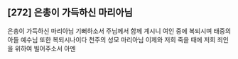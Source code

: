 ## [272] 은총이 가득하신 마리아님

은총이 가득하신 마리아님 기뻐하소서 주님께서 함께 계시니 여인 중에 복되시며 태중의 아들 예수님 또한 복되시나이다 천주의 성모 마리아님 이제와 저희 죽을 때에 저희 죄인을 위하여 빌어주소서 아멘
